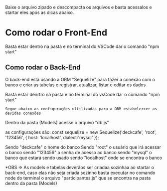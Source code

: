 Baixe o arquivo zipado e descompacta os arquivos e basta acessalos e startar eles após as dicas abaixo.

# Como rodar o Front-End

Basta estar dentro na pasta e no terminal do VSCode dar o comando "npm start"

## Como rodar o Back-End

O back-end esta usando a ORM "Sequelize" para fazer a conexão com o banco e criar as tabelas e registrar, atualizar, listar e editar os dados 

Basta estar denrtro na pasta e no terminal do vsCode dar o comando "npm start"

`Segue abaixo as configurações ultilizadas para a ORM estabelercer as devidas conexões`

Dentro da pasta (Models) acesse o arquivo "db.js"

as configurações são: 
const sequelize = new Sequelize('deckcafe', 'root', '123456', {
    host: 'localhost',
    dialect:'mysql'
  });

  Sendo "deckcafe" o nome do banco
  Sendo "root" o usuário que  irá acessar o banco
  sendo "123456" a senha de acesso ao banco
  sendo "mysql" o banco que estará sendo usado
  sendo "localhost" onde se encontra o banco


*OBS => As models e tabelas deverãos ser criadaa sozinhaa ao startar o back-end, caso elas não seja criada sozinho basta executar no comando node do terminal o arquivo "participantes.js" que se encontra na pasta dentro da pasta (Models)  

